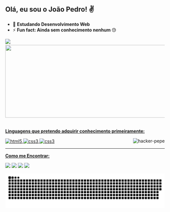 ## Olá, eu sou o João Pedro! ✌

- 🌱 <strong> Estudando Desenvolvimento Web </strong>
- ⚡ <strong> Fun fact: Ainda sem conhecimento nenhum </strong>😓

<div>
  
  <a href="https://github.com/jpedroxd">
  <img height="180em" src="https://github-readme-stats.vercel.app/api?username=jpedroxd&show_icons=true&theme=cobalt&include_all_commits=true&count_private=true"/>
  <img height="230em" width="505px" src="https://github-readme-stats.vercel.app/api/top-langs/?username=jpedroxd&layout=compact&langs_count=7&theme=cobalt"/>
    
</div> <br>
  
<strong> Linguagens que pretendo adquirir conhecimento primeiramente: </strong>  
  
<div style="display: inline_block">
  
  <img align="center" alt="html5" height="50" width="40" src="https://cdn.jsdelivr.net/gh/devicons/devicon/icons/html5/html5-plain-wordmark.svg">
  <img align="center" alt="css3" height="50" width="40" src="https://cdn.jsdelivr.net/gh/devicons/devicon/icons/css3/css3-plain-wordmark.svg">
  <img align="center" alt="css3" height="45" width="40" src="https://cdn.jsdelivr.net/gh/devicons/devicon/icons/javascript/javascript-original.svg">
  
  <img align="right" alt="hacker-pepe" src="https://c.tenor.com/i_K3zWsgcG8AAAAi/hacker-pepe.gif">
  
</div>
  
<hr>
  
<strong>Como me Encontrar: </strong>
  
<div> 
  
  <a href="https://www.facebook.com/jpedroxp" target="_blank"><img src="https://img.shields.io/badge/Facebook-1877F2?style=for-the-badge&logo=facebook&logoColor=white" target="_blank"></a>
  <a href="https://instagram.com/jpedroxd" target="_blank"><img src="https://img.shields.io/badge/-Instagram-%23E4405F?style=for-the-badge&logo=instagram&logoColor=white" target="_blank"></a>
   <a href="https://twitter.com/jao_pedro__" target="_blank"><img src="https://img.shields.io/badge/Twitter-1DA1F2?style=for-the-badge&logo=twitter&logoColor=white" target="_blank"></a>
  <a href = "mailto:jpedro686@gmail.com"><img src="https://img.shields.io/badge/Gmail-D14836?style=for-the-badge&logo=gmail&logoColor=white" target="_blank"></a>
 
  ![Snake animation](https://github.com/jpedroxd/jpedroxd/blob/output/github-contribution-grid-snake.svg)
  
</div>
